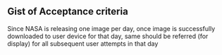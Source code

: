 Gist of Acceptance criteria
--------------------------------

Since NASA is releasing one image per day, once image is successfully downloaded to user device
for that day, same should be referred (for display) for all subsequent user attempts in that day 